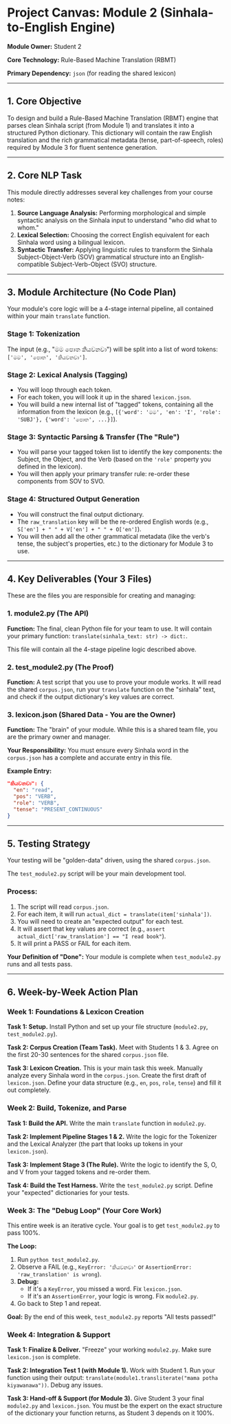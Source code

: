 # Project Canvas: Module 2 (Sinhala-to-English Engine)

**Module Owner:** Student 2

**Core Technology:** Rule-Based Machine Translation (RBMT)

**Primary Dependency:** `json` (for reading the shared lexicon)

---

## 1. Core Objective

To design and build a Rule-Based Machine Translation (RBMT) engine that parses clean Sinhala script (from Module 1) and translates it into a structured Python dictionary. This dictionary will contain the raw English translation and the rich grammatical metadata (tense, part-of-speech, roles) required by Module 3 for fluent sentence generation.

---

## 2. Core NLP Task

This module directly addresses several key challenges from your course notes:

1. **Source Language Analysis:** Performing morphological and simple syntactic analysis on the Sinhala input to understand "who did what to whom."
2. **Lexical Selection:** Choosing the correct English equivalent for each Sinhala word using a bilingual lexicon.
3. **Syntactic Transfer:** Applying linguistic rules to transform the Sinhala Subject-Object-Verb (SOV) grammatical structure into an English-compatible Subject-Verb-Object (SVO) structure.

---

## 3. Module Architecture (No Code Plan)

Your module's core logic will be a 4-stage internal pipeline, all contained within your main `translate` function.

### Stage 1: Tokenization

The input (e.g., "මම පොත කියවනවා") will be split into a list of word tokens: `['මම', 'පොත', 'කියවනවා']`.

### Stage 2: Lexical Analysis (Tagging)

- You will loop through each token.
- For each token, you will look it up in the shared `lexicon.json`.
- You will build a new internal list of "tagged" tokens, containing all the information from the lexicon (e.g., `[{'word': 'මම', 'en': 'I', 'role': 'SUBJ'}, {'word': 'පොත', ...}]`).

### Stage 3: Syntactic Parsing & Transfer (The "Rule")

- You will parse your tagged token list to identify the key components: the Subject, the Object, and the Verb (based on the `'role'` property you defined in the lexicon).
- You will then apply your primary transfer rule: re-order these components from SOV to SVO.

### Stage 4: Structured Output Generation

- You will construct the final output dictionary.
- The `raw_translation` key will be the re-ordered English words (e.g., `S['en'] + " " + V['en'] + " " + O['en']`).
- You will then add all the other grammatical metadata (like the verb's tense, the subject's properties, etc.) to the dictionary for Module 3 to use.

---

## 4. Key Deliverables (Your 3 Files)

These are the files you are responsible for creating and managing:

### 1. module2.py (The API)

**Function:** The final, clean Python file for your team to use. It will contain your primary function: `translate(sinhala_text: str) -> dict:`.

This file will contain all the 4-stage pipeline logic described above.

### 2. test_module2.py (The Proof)

**Function:** A test script that you use to prove your module works. It will read the shared `corpus.json`, run your `translate` function on the "sinhala" text, and check if the output dictionary's key values are correct.

### 3. lexicon.json (Shared Data - You are the Owner)

**Function:** The "brain" of your module. While this is a shared team file, you are the primary owner and manager.

**Your Responsibility:** You must ensure every Sinhala word in the `corpus.json` has a complete and accurate entry in this file.

**Example Entry:**

```json
"කියවනවා": {
  "en": "read",
  "pos": "VERB",
  "role": "VERB",
  "tense": "PRESENT_CONTINUOUS"
}
```

---

## 5. Testing Strategy

Your testing will be "golden-data" driven, using the shared `corpus.json`.

The `test_module2.py` script will be your main development tool.

### Process:

1. The script will read `corpus.json`.
2. For each item, it will run `actual_dict = translate(item['sinhala'])`.
3. You will need to create an "expected output" for each test.
4. It will assert that key values are correct (e.g., `assert actual_dict['raw_translation'] == "I read book"`).
5. It will print a PASS or FAIL for each item.

**Your Definition of "Done":** Your module is complete when `test_module2.py` runs and all tests pass.

---

## 6. Week-by-Week Action Plan

### Week 1: Foundations & Lexicon Creation

**Task 1: Setup.** Install Python and set up your file structure (`module2.py`, `test_module2.py`).

**Task 2: Corpus Creation (Team Task).** Meet with Students 1 & 3. Agree on the first 20-30 sentences for the shared `corpus.json` file.

**Task 3: Lexicon Creation.** This is your main task this week. Manually analyze every Sinhala word in the `corpus.json`. Create the first draft of `lexicon.json`. Define your data structure (e.g., `en`, `pos`, `role`, `tense`) and fill it out completely.

### Week 2: Build, Tokenize, and Parse

**Task 1: Build the API.** Write the main `translate` function in `module2.py`.

**Task 2: Implement Pipeline Stages 1 & 2.** Write the logic for the Tokenizer and the Lexical Analyzer (the part that looks up tokens in your `lexicon.json`).

**Task 3: Implement Stage 3 (The Rule).** Write the logic to identify the S, O, and V from your tagged tokens and re-order them.

**Task 4: Build the Test Harness.** Write the `test_module2.py` script. Define your "expected" dictionaries for your tests.

### Week 3: The "Debug Loop" (Your Core Work)

This entire week is an iterative cycle. Your goal is to get `test_module2.py` to pass 100%.

**The Loop:**
1. Run `python test_module2.py`.
2. Observe a FAIL (e.g., `KeyError: 'කියවනවා'` or `AssertionError: 'raw_translation' is wrong`).
3. **Debug:**
   - If it's a `KeyError`, you missed a word. Fix `lexicon.json`.
   - If it's an `AssertionError`, your logic is wrong. Fix `module2.py`.
4. Go back to Step 1 and repeat.

**Goal:** By the end of this week, `test_module2.py` reports "All tests passed!"

### Week 4: Integration & Support

**Task 1: Finalize & Deliver.** "Freeze" your working `module2.py`. Make sure `lexicon.json` is complete.

**Task 2: Integration Test 1 (with Module 1).** Work with Student 1. Run your function using their output: `translate(module1.transliterate("mama potha kiyawanawa"))`. Debug any issues.

**Task 3: Hand-off & Support (for Module 3).** Give Student 3 your final `module2.py` and `lexicon.json`. You must be the expert on the exact structure of the dictionary your function returns, as Student 3 depends on it 100%.